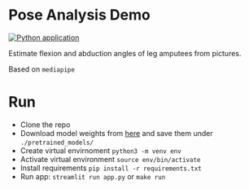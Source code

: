 # Pose Analysis Demo

[![Python application](https://github.com/fducau/pose_analysis/actions/workflows/python-app.yml/badge.svg)](https://github.com/fducau/pose_analysis/actions/workflows/python-app.yml)

Estimate flexion and abduction angles of leg amputees from pictures.

Based on `mediapipe`


# Run
  - Clone the repo
  - Download model weights from [here](https://storage.googleapis.com/mediapipe-models/pose_landmarker/pose_landmarker_heavy/float16/latest/pose_landmarker_heavy.task) and save them under `./pretrained_models/`
  - Create virtual envirnoment `python3 -m venv env`
  - Activate virtual environment `source env/bin/activate`
  - Install requirements `pip install -r requirements.txt`
  - Run app: `streamlit run app.py` or `make run`
